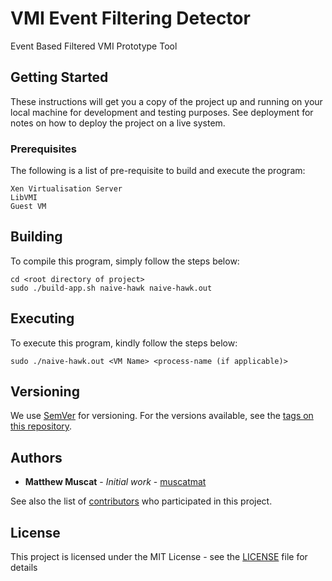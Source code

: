 # VMI Event Filtering Detector

Event Based Filtered VMI Prototype Tool


## Getting Started

These instructions will get you a copy of the project up and running on your local machine for development and testing purposes. See deployment for notes on how to deploy the project on a live system.

### Prerequisites

The following is a list of pre-requisite to build and execute the program:

```
Xen Virtualisation Server
LibVMI
Guest VM
```

## Building

To compile this program, simply follow the steps below:

```
cd <root directory of project>
sudo ./build-app.sh naive-hawk naive-hawk.out
```

## Executing

To execute this program, kindly follow the steps below:

```
sudo ./naive-hawk.out <VM Name> <process-name (if applicable)>
```

## Versioning

We use [SemVer](http://semver.org/) for versioning. For the versions available, see the [tags on this repository](https://github.com/your/project/tags). 

## Authors

* **Matthew Muscat** - *Initial work* - [muscatmat](https://github.com/muscatmat)

See also the list of [contributors](https://github.com/vmi-event-naive-detector/contributors) who participated in this project.

## License

This project is licensed under the MIT License - see the [LICENSE](LICENSE) file for details


